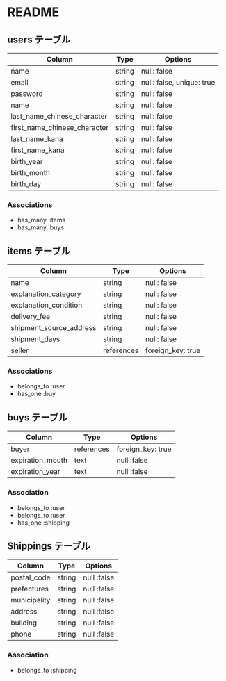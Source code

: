 # README

## users テーブル

| Column                       | Type    | Options                   |
| ---------------------------- |---------| --------------------------|
| name                         | string  | null: false               |
| email                        | string  | null: false, unique: true |
| password                     | string  | null: false               |
| name                         | string  | null: false               |
| last_name_chinese_character  | string  | null: false               |
| first_name_chinese_character | string  | null: false               |
| last_name_kana               | string  | null: false               |
| first_name_kana              | string  | null: false               |
| birth_year                   | string  | null: false               |
| birth_month                  | string  | null: false               |
| birth_day                    | string  | null: false               |

### Associations

- has_many :items
- has_many :buys

## items テーブル

| Column                  | Type          | Options            |
| ----------------------- | ------------- | ------------------ |
| name                    | string        | null: false        |
| explanation_category    | string        | null: false        |
| explanation_condition   | string        | null: false        |
| delivery_fee            | string        | null: false        |
| shipment_source_address | string        | null: false        |
| shipment_days           | string        | null: false        |
| seller                  | references    | foreign_key: true  |

### Associations

- belongs_to :user
- has_one :buy

## buys テーブル

| Column             | Type           | Options                |
| ------------------ | -------------- | -----------------------|
| buyer              | references     | foreign_key: true      |
| expiration_mouth   | text           | null :false            |
| expiration_year    | text           | null :false            |

### Association

- belongs_to :user
- belongs_to :user
- has_one :shipping

## Shippings テーブル

| Column          | Type             | Options                 |
| --------------- | ---------------- | ----------------------- |
| postal_code     | string           | null :false             |
| prefectures     | string           | null :false             |
| municipality    | string           | null :false             | 
| address         | string           | null :false             |
| building        | string           | null :false             |
| phone           | string           | null :false             |

### Association
- belongs_to :shipping